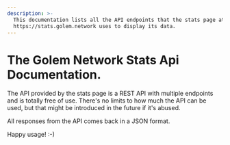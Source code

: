 ```yaml
---
description: >-
  This documentation lists all the API endpoints that the stats page at
  https://stats.golem.network uses to display its data.
---
```


# The Golem Network Stats Api Documentation.

The API provided by the stats page is a REST API with multiple endpoints and is totally free of use. There's no limits to how much the API can be used, but that might be introduced in the future if it's abused.

All responses from the API comes back in a JSON format.

Happy usage! :-\) 

